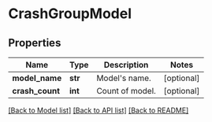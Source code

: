 # CrashGroupModel

## Properties
Name | Type | Description | Notes
------------ | ------------- | ------------- | -------------
**model_name** | **str** | Model&#x27;s name. | [optional] 
**crash_count** | **int** | Count of model. | [optional] 

[[Back to Model list]](../README.md#documentation-for-models) [[Back to API list]](../README.md#documentation-for-api-endpoints) [[Back to README]](../README.md)


